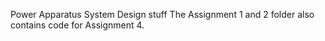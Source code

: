 Power Apparatus System Design stuff
The Assignment 1 and 2 folder also contains code for Assignment 4.
